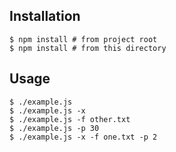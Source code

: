 ## Installation

```Shell
$ npm install # from project root
$ npm install # from this directory
```

## Usage

```Shell
$ ./example.js
$ ./example.js -x
$ ./example.js -f other.txt
$ ./example.js -p 30
$ ./example.js -x -f one.txt -p 2
```

